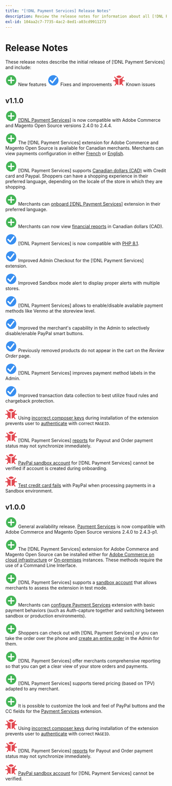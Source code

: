 ```yaml
---
title: "[!DNL Payment Services] Release Notes"
description: Review the release notes for information about all [!DNL Payment Services] releases.
exl-id: 104aa2c7-7735-4ac2-8ed1-a03cd9911273
---
```

# Release Notes

These release notes describe the initial release of [!DNL Payment Services] and include:

![New](../assets/new.svg) New features
![Fixed issue](../assets/fix.svg) Fixes and improvements
![Known issue](../assets/bug.svg) Known issues

## v1.1.0

![New](../assets/new.svg)<!-- Issue PAY-2127 --> [[!DNL Payment Services]](https://marketplace.magento.com/magento-payment-services.html) is now compatible with Adobe Commerce and Magento Open Source versions 2.4.0 to 2.4.4.

![New](../assets/new.svg)<!-- Issue PAY-2682 --> The [!DNL Payment Services] extension for Adobe Commerce and Magento Open Source is available for Canadian merchants. Merchants can view payments configuration in either [French](overview.md?lang=fr) or [English](overview.md?lang=en).

![New](../assets/new.svg)<!-- Issue PAY-2681 --> [!DNL Payment Services] supports [Canadian dollars (CAD)](overview.md#accepted-credit-cards-and-currencies) with Credit card and Paypal. Shoppers can have a shopping experience in their preferred language, depending on the locale of the store in which they are shopping.

![New](../assets/new.svg)<!-- Issue PAY-2680 --> Merchants can [onboard [!DNL Payment Services]](onboard.md) extension in their preferred language.

![New](../assets/new.svg)<!-- Issue PAY-2678 --> Merchants can now view [financial reports](order-payment-status.md) in Canadian dollars (CAD).

![Fixed issue](../assets/fix.svg)<!-- Issue PAY-2710 --> [!DNL Payment Services] is now compatible with [PHP 8.1](https://www.php.net/releases/8.1/en.php).

![Fixed issue](../assets/fix.svg)<!-- Issue PAY-3035 --> Improved Admin Checkout for the [!DNL Payment Services] extension.

![Fixed issue](../assets/fix.svg)<!-- Issue PAY-3017 --> Improved Sandbox mode alert to display proper alerts with multiple stores.

![Fixed issue](../assets/fix.svg)<!-- Issue PAY-2742 --> [!DNL Payment Services] allows to enable/disable available payment methods like Venmo at the storeview level.

![Fixed issue](../assets/fix.svg)<!-- Issue PAY-2277 --> Improved the merchant's capability in the Admin to selectively disable/enable PayPal smart buttons.

![Fixed issue](../assets/fix.svg)<!-- Issue PAY-2561 --> Previously removed products do not appear in the cart on the _Review Order_ page.

![Fixed issue](../assets/fix.svg)<!-- Issue PAY-2456 --> [!DNL Payment Services] improves payment method labels in the Admin.

![Fixed issue](../assets/fix.svg)<!-- Issue PAY-2907 --> Improved transaction data collection to  best utilize fraud rules and chargeback protection.

![Known issue](../assets/bug.svg)<!-- Issue PAY-2473 --> Using [incorrect composer keys](https://support.magento.com/hc/en-us/articles/4406603542541) during installation of the extension prevents user to [authenticate](https://devdocs.magento.com/guides/v2.4/install-gde/prereq/connect-auth.html) with correct `MAGEID`.

![Known issue](../assets/bug.svg)<!-- Issue PAY-2474 --> [!DNL Payment Services] [reports](https://support.magento.com/hc/en-us/articles/4406114741517) for Payout and Order payment status may not synchronize immediately.

![Known issue](../assets/bug.svg)<!-- Issue PAY-2475 --> [PayPal sandbox account](https://support.magento.com/hc/en-us/articles/4406954952461) for [!DNL Payment Services] cannot be verified  if account is created during onboarding.

![Known issue](../assets/bug.svg)<!-- Issue PAY-2842 --> [Test credit card fails](https://support.magento.com/hc/en-us/articles/4406954952461) with PayPal when processing payments in a Sandbox environment.

## v1.0.0

![New](../assets/new.svg)<!-- Issue PAY-2127 --> General availability release. [Payment Services](https://marketplace.magento.com/magento-payment-services.html) is now compatible with Adobe Commerce and Magento Open Source versions 2.4.0 to 2.4.3-p1.

![New](../assets/new.svg)<!-- Issue PAY-124 --> The [!DNL Payment Services] extension for Adobe Commerce and Magento Open Source can be installed either for [Adobe Commerce on cloud infrastructure](install.md#magento-commerce-cloud) or [On-premises](install.md#on-premises) instances. These methods require the use of a Command Line Interface.

![New](../assets/new.svg)<!-- Issue PAY-1986 --> [!DNL Payment Services] supports a [sandbox account](onboard.md#enable-sandbox-testing) that allows merchants to assess the extension in test mode.

![New](../assets/new.svg)<!-- Issue PAY-666 --> Merchants can [configure Payment Services](configure-admin.md) extension with basic payment behaviors (such as Auth-capture together and switching between sandbox or production environments).

![New](../assets/new.svg)<!-- Issue PAY-780 --> Shoppers can check out with [!DNL Payment Services] or you can take the order over the phone and [create an entire order](create-order.md) in the Admin for them.

![New](../assets/new.svg)<!-- Issue PAY-1856 --> [!DNL Payment Services] offer merchants comprehensive reporting so that you can get a clear view of your store orders and payments.

![New](../assets/new.svg)<!-- Issue PAY-311 --> [!DNL Payment Services] supports tiered pricing (based on TPV) adapted to any merchant.

![New](../assets/new.svg)<!-- Issue PAY-1443 --> It is possible to customize the look and feel of PayPal buttons and the CC fields for the [Payment Services](https://devdocs.magento.com/payment-services/customize-buttons-messaging.html) extension.

![Known issue](../assets/bug.svg)<!-- Issue PAY-2473 --> Using [incorrect composer keys](https://support.magento.com/hc/en-us/articles/4406603542541) during installation of the extension prevents user to [authenticate](https://devdocs.magento.com/guides/v2.4/install-gde/prereq/connect-auth.html) with correct `MAGEID`.

![Known issue](../assets/bug.svg)<!-- Issue PAY-2474 --> [!DNL Payment Services] [reports](https://support.magento.com/hc/en-us/articles/4406114741517) for Payout and Order payment status may not synchronize immediately.

![Known issue](../assets/bug.svg)<!-- Issue PAY-2475 --> [PayPal sandbox account](https://support.magento.com/hc/en-us/articles/4406954952461) for [!DNL Payment Services] cannot be verified.
